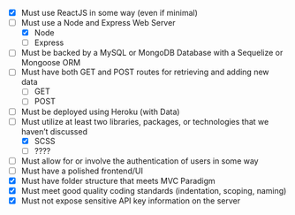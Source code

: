 -  [x] Must use ReactJS in some way (even if minimal)
-  [ ] Must use a Node and Express Web Server
   -  [x] Node
   -  [ ] Express
-  [ ] Must be backed by a MySQL or MongoDB Database with a Sequelize or Mongoose ORM
-  [ ] Must have both GET and POST routes for retrieving and adding new data
   -  [ ] GET
   -  [ ] POST
-  [ ] Must be deployed using Heroku (with Data)
-  [ ] Must utilize at least two libraries, packages, or technologies that we haven’t discussed
   -  [x] SCSS
   -  [ ] ????
-  [ ] Must allow for or involve the authentication of users in some way
-  [ ] Must have a polished frontend/UI
-  [x] Must have folder structure that meets MVC Paradigm
-  [x] Must meet good quality coding standards (indentation, scoping, naming)
-  [x] Must not expose sensitive API key information on the server
